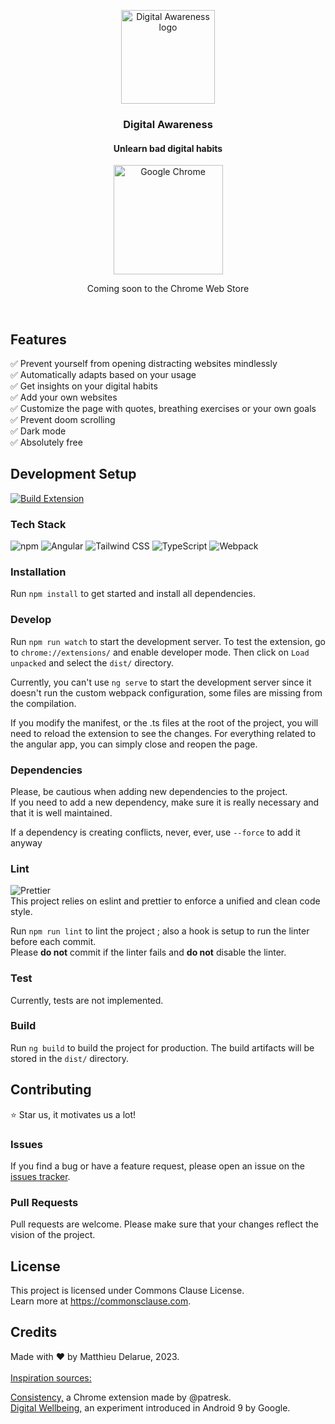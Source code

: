 <p align="center">
     
  <img width="150" src="https://github.com/MatthewDlr/Digital-Awareness/assets/57815261/0ec3f885-5c1a-4898-b351-fce217ca932b" alt="Digital Awareness logo">
</p>

<h3 align="center">Digital Awareness</h3>
<h4 align="center">Unlearn bad digital habits</h4>


<p align="center">
  
  <img width="175" src="https://img.shields.io/badge/Google_chrome-4285F4?style=for-the-badge&logo=Google-chrome&logoColor=white" alt="Google Chrome"> 
  <p align="center">Coming soon to the Chrome Web Store</p>

</p>

<br>

## Features
✅ Prevent yourself from opening distracting websites mindlessly <br>
✅ Automatically adapts based on your usage <br>
✅ Get insights on your digital habits <br>
✅ Add your own websites <br>
✅ Customize the page with quotes, breathing exercises or your own goals <br>
✅ Prevent doom scrolling <br>
✅ Dark mode <br>
✅ Absolutely free <br>

## Development Setup
[![Build Extension](https://github.com/MatthewDlr/Digital-Awareness/actions/workflows/build.yml/badge.svg)](https://github.com/MatthewDlr/Digital-Awareness/actions/workflows/build.yml)

### Tech Stack
![npm](https://img.shields.io/badge/npm-CB3837?style=for-the-badge&logo=npm&logoColor=white)
![Angular](https://img.shields.io/badge/Angular-DD0031?style=for-the-badge&logo=angular&logoColor=white)
![Tailwind CSS](https://img.shields.io/badge/Tailwind_CSS-38B2AC?style=for-the-badge&logo=tailwind-css&logoColor=white)
![TypeScript](https://img.shields.io/badge/TypeScript-007ACC?style=for-the-badge&logo=typescript&logoColor=white)
![Webpack](https://img.shields.io/badge/Webpack-8DD6F9?style=for-the-badge&logo=Webpack&logoColor=white)

### Installation
Run `npm install` to get started and install all dependencies.

### Develop
Run `npm run watch` to start the development server.
To test the extension, go to `chrome://extensions/` and enable developer mode.
Then click on `Load unpacked` and select the `dist/` directory.

Currently, you can't use `ng serve` to start the development server since it doesn't run the custom webpack configuration, some files are missing from the compilation.

If you modify the manifest, or the .ts files at the root of the project, you will need to reload the extension to see the changes.
For everything related to the angular app, you can simply close and reopen the page.

### Dependencies
Please, be cautious when adding new dependencies to the project. <br>
If you need to add a new dependency, make sure it is really necessary and that it is well maintained.

If a dependency is creating conflicts, never, ever, use `--force` to add it anyway<br>

### Lint
![Prettier](https://img.shields.io/badge/prettier-1A2C34?style=for-the-badge&logo=prettier&logoColor=F7BA3E) <br>
This project relies on eslint and prettier to enforce a unified and clean code style.

Run `npm run lint` to lint the project ; also a hook is setup to run the linter before each commit. <br>
Please **do not** commit if the linter fails and **do not** disable the linter.

### Test
Currently, tests are not implemented.

### Build
Run `ng build` to build the project for production. 
The build artifacts will be stored in the `dist/` directory.

## Contributing
⭐ Star us, it motivates us a lot!

### Issues
If you find a bug or have a feature request, please open an issue on the [issues tracker](https://github.com/MatthewDlr/Digital-Awareness/issues).

### Pull Requests
Pull requests are welcome. Please make sure that your changes reflect the vision of the project.

## License
This project is licensed under Commons Clause License. <br>
Learn more at https://commonsclause.com.

## Credits
Made with ❤️ by Matthieu Delarue, 2023. <br>
<br>
<ins>Inspiration sources: </ins> <br>

<a href="https://github.com/patresk/consistency" target="_blank">Consistency,</a> a Chrome extension made by @patresk. <br>
<a href="https://www.android.com/digital-wellbeing" target="_blank">Digital Wellbeing,</a> an experiment introduced in Android 9 by Google. <br>

